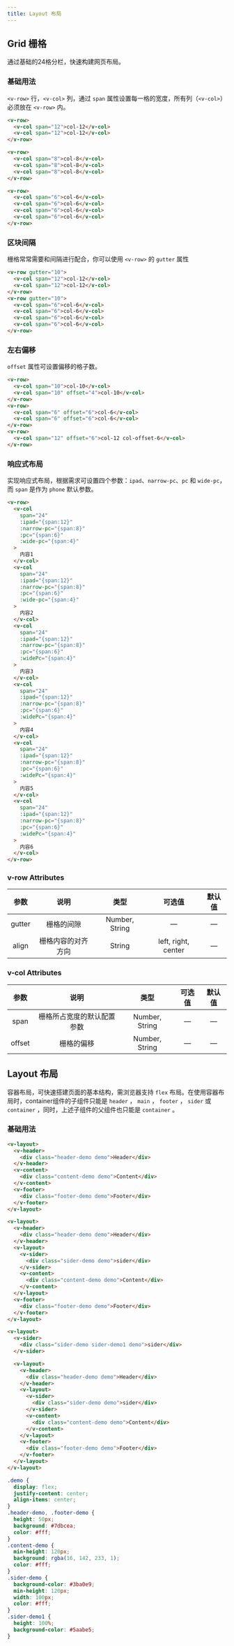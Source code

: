 ```yaml
---
title: Layout 布局
---
```


## Grid 栅格
通过基础的24格分栏，快速构建网页布局。

### 基础用法
`<v-row>` 行，`<v-col>` 列，通过 `span` 属性设置每一格的宽度，所有列（`<v-col>`）必须放在 `<v-row>` 内。

<ClientOnly>
  <grid-demo1></grid-demo1>
</ClientOnly>

```HTML
<v-row>
  <v-col span="12">col-12</v-col>
  <v-col span="12">col-12</v-col>
</v-row>

<v-row>
  <v-col span="8">col-8</v-col>
  <v-col span="8">col-8</v-col>
  <v-col span="8">col-8</v-col>
</v-row>

<v-row>
  <v-col span="6">col-6</v-col>
  <v-col span="6">col-6</v-col>
  <v-col span="6">col-6</v-col>
  <v-col span="6">col-6</v-col>
</v-row>
```

### 区块间隔
栅格常常需要和间隔进行配合，你可以使用 `<v-row>` 的 `gutter` 属性

<ClientOnly>
  <grid-demo2></grid-demo2>
</ClientOnly>

```HTML
<v-row gutter="10">
  <v-col span="12">col-12</v-col>
  <v-col span="12">col-12</v-col>
</v-row>
<v-row gutter="10">
  <v-col span="6">col-6</v-col>
  <v-col span="6">col-6</v-col>
  <v-col span="6">col-6</v-col>
  <v-col span="6">col-6</v-col>
</v-row>
```

### 左右偏移
`offset` 属性可设置偏移的格子数。

<ClientOnly>
  <grid-demo3></grid-demo3>
</ClientOnly>

```HTML
<v-row>
  <v-col span="10">col-10</v-col>
  <v-col span="10" offset="4">col-10</v-col>
</v-row>
<v-row>
  <v-col span="6" offset="6">col-6</v-col>
  <v-col span="6" offset="6">col-6</v-col>
</v-row>
<v-row>
  <v-col span="12" offset="6">col-12 col-offset-6</v-col>
</v-row>
```

### 响应式布局
实现响应式布局，根据需求可设置四个参数：`ipad`、`narrow-pc`、`pc` 和 `wide-pc`，而 `span` 是作为 `phone` 默认参数。

<ClientOnly>
  <grid-demo4></grid-demo4>
</ClientOnly>

```HTML
<v-row>
  <v-col
    span="24"
    :ipad="{span:12}"
    :narrow-pc="{span:8}"
    :pc="{span:6}"
    :wide-pc="{span:4}"
  >
    内容1
  </v-col>
  <v-col
    span="24"
    :ipad="{span:12}"
    :narrow-pc="{span:8}"
    :pc="{span:6}"
    :wide-pc="{span:4}"
  >
    内容2
  </v-col>
  <v-col
    span="24"
    :ipad="{span:12}"
    :narrow-pc="{span:8}"
    :pc="{span:6}"
    :widePc="{span:4}"
  >
    内容3
  </v-col>
  <v-col
    span="24"
    :ipad="{span:12}"
    :narrow-pc="{span:8}"
    :pc="{span:6}"
    :widePc="{span:4}"
  >
    内容4
  </v-col>
  <v-col
    span="24"
    :ipad="{span:12}"
    :narrow-pc="{span:8}"
    :pc="{span:6}"
    :widePc="{span:4}"
  >
    内容5
  </v-col>
  <v-col
    span="24"
    :ipad="{span:12}"
    :narrow-pc="{span:8}"
    :pc="{span:6}"
    :widePc="{span:4}"
  >
    内容6
  </v-col>
</v-row>
```

### v-row Attributes
参数 | 说明 | 类型 | 可选值 | 默认值
:-:| :-: | :-: | :-: | :-: 
gutter | 栅格的间隙 | Number, String | — | —
align | 栅格内容的对齐方向 | String | left, right, center | —

### v-col Attributes
参数 | 说明 | 类型 | 可选值 | 默认值
:-:| :-: | :-: | :-: | :-: 
span | 栅格所占宽度的默认配置参数 | Number, String | — | —
offset | 栅格的偏移 | Number, String | — | —

## Layout 布局

容器布局，可快速搭建页面的基本结构，需浏览器支持 `flex` 布局。在使用容器布局时，container组件的子组件只能是 `header` ， `main` ， `footer` ， `sider` 或 `container` ，同时，上述子组件的父组件也只能是 `container` 。

### 基础用法

<ClientOnly>
  <container-demo></container-demo>
</ClientOnly>

```HTML
<v-layout>
  <v-header> 
    <div class="header-demo demo">Header</div>
  </v-header>
  <v-content>
    <div class="content-demo demo">Content</div>
  </v-content>
  <v-footer>
    <div class="footer-demo demo">Footer</div>
  </v-footer>
</v-layout>

<v-layout>
  <v-header>
    <div class="header-demo demo">Header</div>
  </v-header>
  <v-layout>
    <v-sider>
      <div class="sider-demo demo">sider</div>
    </v-sider>
    <v-content>
      <div class="content-demo demo">Content</div>
    </v-content>
  </v-layout>
  <v-footer>
    <div class="footer-demo demo">Footer</div>
  </v-footer>
</v-layout>

<v-layout>
  <v-sider>
    <div class="sider-demo sider-demo1 demo">sider</div>
  </v-sider>

  <v-layout>
    <v-header>
      <div class="header-demo demo">Header</div>
    </v-header>
    <v-layout>
      <v-sider>
        <div class="sider-demo demo">sider</div>
      </v-sider>
      <v-content>
        <div class="content-demo demo">Content</div>
      </v-content>
    </v-layout>
    <v-footer>
      <div class="footer-demo demo">Footer</div>
    </v-footer>
  </v-layout>
</v-layout>
```

```CSS
.demo {
  display: flex;
  justify-content: center;
  align-items: center;
}
.header-demo, .footer-demo {
  height: 50px;
  background: #7dbcea;
  color: #fff;
}
.content-demo {
  min-height: 120px;
  background: rgba(16, 142, 233, 1);
  color: #fff;
}
.sider-demo {
  background-color: #3ba0e9;
  min-height: 120px;
  width: 100px;
  color: #fff;
}
.sider-demo1 {
  height: 100%;
  background-color: #5aabe5;
}
```